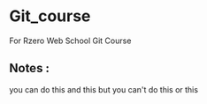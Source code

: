 # Git_course
For Rzero Web School  Git Course
## Notes : 
you can do this and this but you can't do this or this
